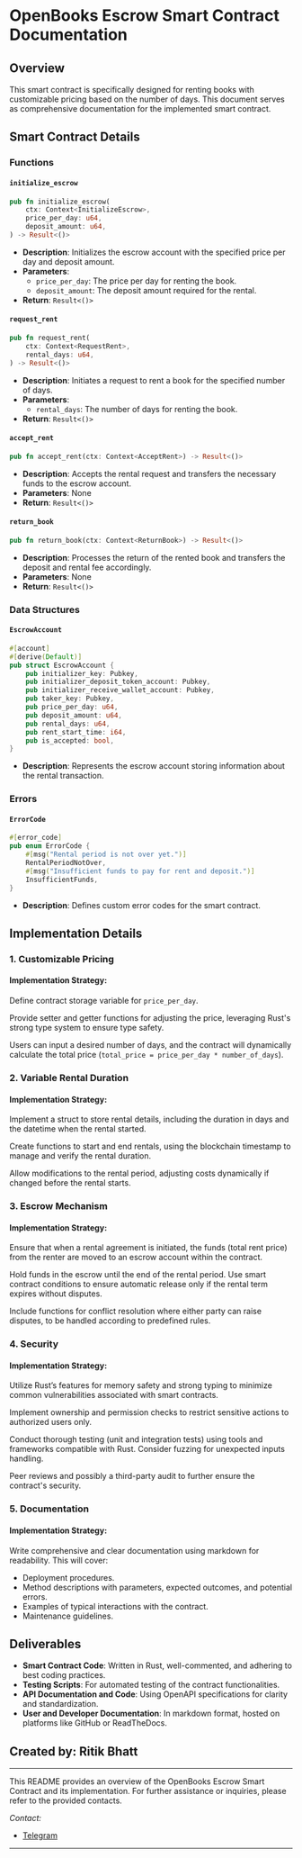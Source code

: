 # OpenBooks Escrow Smart Contract Documentation

## Overview

This smart contract is specifically designed for renting books with customizable pricing based on the number of days. This document serves as comprehensive documentation for the implemented smart contract.

## Smart Contract Details

### Functions

#### `initialize_escrow`

```rust
pub fn initialize_escrow(
    ctx: Context<InitializeEscrow>,
    price_per_day: u64,
    deposit_amount: u64,
) -> Result<()>
```

- **Description**: Initializes the escrow account with the specified price per day and deposit amount.
- **Parameters**:
  - `price_per_day`: The price per day for renting the book.
  - `deposit_amount`: The deposit amount required for the rental.
- **Return**: `Result<()>`

#### `request_rent`

```rust
pub fn request_rent(
    ctx: Context<RequestRent>,
    rental_days: u64,
) -> Result<()>
```

- **Description**: Initiates a request to rent a book for the specified number of days.
- **Parameters**:
  - `rental_days`: The number of days for renting the book.
- **Return**: `Result<()>`

#### `accept_rent`

```rust
pub fn accept_rent(ctx: Context<AcceptRent>) -> Result<()>
```

- **Description**: Accepts the rental request and transfers the necessary funds to the escrow account.
- **Parameters**: None
- **Return**: `Result<()>`

#### `return_book`

```rust
pub fn return_book(ctx: Context<ReturnBook>) -> Result<()>
```

- **Description**: Processes the return of the rented book and transfers the deposit and rental fee accordingly.
- **Parameters**: None
- **Return**: `Result<()>`

### Data Structures

#### `EscrowAccount`

```rust
#[account]
#[derive(Default)]
pub struct EscrowAccount {
    pub initializer_key: Pubkey,
    pub initializer_deposit_token_account: Pubkey,
    pub initializer_receive_wallet_account: Pubkey,
    pub taker_key: Pubkey,
    pub price_per_day: u64,
    pub deposit_amount: u64,
    pub rental_days: u64,
    pub rent_start_time: i64,
    pub is_accepted: bool,
}
```

- **Description**: Represents the escrow account storing information about the rental transaction.

### Errors

#### `ErrorCode`

```rust
#[error_code]
pub enum ErrorCode {
    #[msg("Rental period is not over yet.")]
    RentalPeriodNotOver,
    #[msg("Insufficient funds to pay for rent and deposit.")]
    InsufficientFunds,
}
```

- **Description**: Defines custom error codes for the smart contract.

## Implementation Details

### 1. Customizable Pricing

#### Implementation Strategy:

Define contract storage variable for `price_per_day`.

Provide setter and getter functions for adjusting the price, leveraging Rust's strong type system to ensure type safety.

Users can input a desired number of days, and the contract will dynamically calculate the total price (`total_price = price_per_day * number_of_days`).

### 2. Variable Rental Duration

#### Implementation Strategy:

Implement a struct to store rental details, including the duration in days and the datetime when the rental started.

Create functions to start and end rentals, using the blockchain timestamp to manage and verify the rental duration.

Allow modifications to the rental period, adjusting costs dynamically if changed before the rental starts.

### 3. Escrow Mechanism

#### Implementation Strategy:

Ensure that when a rental agreement is initiated, the funds (total rent price) from the renter are moved to an escrow account within the contract.

Hold funds in the escrow until the end of the rental period. Use smart contract conditions to ensure automatic release only if the rental term expires without disputes.

Include functions for conflict resolution where either party can raise disputes, to be handled according to predefined rules.

### 4. Security

#### Implementation Strategy:

Utilize Rust’s features for memory safety and strong typing to minimize common vulnerabilities associated with smart contracts.

Implement ownership and permission checks to restrict sensitive actions to authorized users only.

Conduct thorough testing (unit and integration tests) using tools and frameworks compatible with Rust. Consider fuzzing for unexpected inputs handling.

Peer reviews and possibly a third-party audit to further ensure the contract's security.

### 5. Documentation

#### Implementation Strategy:

Write comprehensive and clear documentation using markdown for readability. This will cover:

- Deployment procedures.
- Method descriptions with parameters, expected outcomes, and potential errors.
- Examples of typical interactions with the contract.
- Maintenance guidelines.

## Deliverables

- **Smart Contract Code**: Written in Rust, well-commented, and adhering to best coding practices.
- **Testing Scripts**: For automated testing of the contract functionalities.
- **API Documentation and Code**: Using OpenAPI specifications for clarity and standardization.
- **User and Developer Documentation**: In markdown format, hosted on platforms like GitHub or ReadTheDocs.

## Created by: Ritik Bhatt

---

This README provides an overview of the OpenBooks Escrow Smart Contract and its implementation. For further assistance or inquiries, please refer to the provided contacts.

*Contact:*
- [Telegram](https://t.me/+m5kYre9QPGsyMTdl)
---
